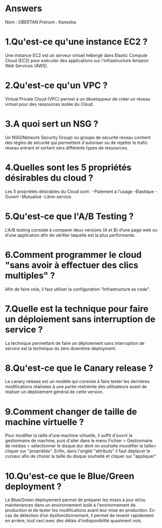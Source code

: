 # Answers

Nom : OBERTAN
Prénom : Kanesha

# 1.Qu'est-ce qu'une instance EC2 ?
Une instance EC2 est un serveur virtuel hébergé dans Elastic Compute Cloud (EC2) pour exécuter des applications sur l'infrastructure Amazon Web Services (AWS).
# 2.Qu'est-ce qu'un VPC ?
Virtual Private Cloud (VPC) permet à un développeur de créer un réseau virtuel pour des ressources isolée du Cloud.
# 3.A quoi sert un NSG ?
Un NSG(Network Security Group) ou groupe de sécurité réseau contient des règles de sécurité qui permettent d'autoriser ou de rejetter le trafic réseau entrant et sortant vers différents types de ressources.
# 4.Quelles sont les 5 propriétés désirables du cloud ?
Les 5 propriétés désirables du Cloud sont :
 -Paiement à l'usage
 -Elastique
 -Ouvert
 -Mutualisé
 -Libre-service 
# 5.Qu'est-ce que l'A/B Testing ?
L’A/B testing consiste à comparer deux versions (A et B) d’une page web ou d’une application afin de vérifier laquelle est la plus performante. 
# 6.Comment programmer le cloud "sans avoir à effectuer des clics multiples" ?
Afin de faire cela, il faut utiliser la configuration "Infrastructure as code".
# 7.Quelle est la technique pour faire un déploiement sans interruption de service ?
La technique permettant de faire un déploiement sans interruption de service est la technique du zero downtime deployment.

# 8.Qu'est-ce que le Canary release ?
Le canary release est un modèle qui consiste à faire tester les dernières modifications réalisées à une partie restreinte des utilisateurs avant de réaliser un déploiement général de cette version.
# 9.Comment changer de taille de machine virtuelle ?
Pour modifier la taille d’une machine virtuelle, il suffit d'ouvrir le gestionnaire de machine, puis d'aller dans le menu Fichier > Gestionnaire de médias > sélectionner le disque dur dont on souhaite moodifier la taille> cliquer sur "propriétés". Enfin, dans l'onglet "attributs" il faut déplacer le curseur afin de choisir la taille du disque souhaité et cliquer sur "appliquer".


# 10.Qu'est-ce que le Blue/Green deployment ?
Le Blue/Green deployement permet de préparer les mises à jour et/ou maintenances dans un environnement isolé à l'environnement de production et de tester les modifications avant leur mise en production. En cas de détection d’un dysfonctionnement, il permet de revenir rapidement en arrière, tout ceci avec des délais d’indisponibilité quasiment nuls.
